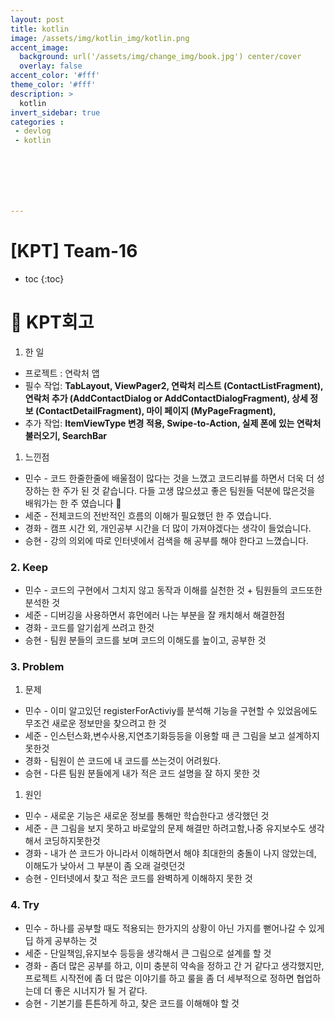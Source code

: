 ```yaml
---
layout: post
title: kotlin
image: /assets/img/kotlin_img/kotlin.png
accent_image: 
  background: url('/assets/img/change_img/book.jpg') center/cover
  overlay: false
accent_color: '#fff'
theme_color: '#fff'
description: >
  kotlin
invert_sidebar: true
categories :
 - devlog	
 - kotlin







---
```


# [KPT] Team-16



* toc
{:toc}




# 📑 KPT회고

1. 한 일

- 프로젝트 : 연락처 앱
- 필수 작업:  **TabLayout, ViewPager2, 연락처 리스트 (ContactListFragment), 연락처 추가 (AddContactDialog or AddContactDialogFragment), 상세 정보 (ContactDetailFragment), 마이 페이지 (MyPageFragment),**
- 추가 작업:  **ItemViewType 변경 적용, Swipe-to-Action, 실제 폰에 있는 연락처 불러오기,  SearchBar**

1. 느낀점

- 민수 - 코드 한줄한줄에 배울점이 많다는 것을 느꼈고 코드리뷰를 하면서 더욱 더 성장하는 한 주가 된 것 같습니다. 다들 고생 많으셨고 좋은 팀원들 덕분에 많은것을 배워가는 한 주 였습니다 🙂
- 세준 - 전체코드의 전반적인 흐름의 이해가 필요했던 한 주 였습니다.
- 경화 - 캠프 시간 외, 개인공부 시간을 더 많이 가져야겠다는 생각이 들었습니다.
- 승현 - 강의 의외에 따로 인터넷에서 검색을 해 공부를 해야 한다고 느꼈습니다.

### 2. Keep

- 민수 - 코드의 구현에서 그치지 않고 동작과 이해를 실천한 것 + 팀원들의 코드또한 분석한 것
- 세준 - 디버깅을 사용하면서 휴먼에러 나는 부분을 잘 캐치해서 해결한점
- 경화 - 코드를 알기쉽게 쓰려고 한것
- 승현 - 팀원 분들의 코드를 보며 코드의 이해도를 높이고, 공부한 것

### 3. Problem

1. 문제

- 민수 - 이미 알고있던 registerForActiviy를 분석해 기능을 구현할 수 있었음에도 무조건 새로운 정보만을 찾으려고 한 것
- 세준 - 인스턴스화,변수사용,지연초기화등등을 이용할 때 큰 그림을 보고 설계하지 못한것
- 경화 - 팀원이 쓴 코드에 내 코드를 쓰는것이 어려웠다.
- 승현 - 다른 팀원 분들에게 내가 적은 코드 설명을 잘 하지 못한 것

1. 원인

- 민수 - 새로운 기능은 새로운 정보를 통해만 학습한다고 생각했던 것
- 세준 - 큰 그림을 보지 못하고 바로앞의 문제 해결만 하려고함,나중 유지보수도 생각해서 코딩하지못한것
- 경화 - 내가 쓴 코드가 아니라서 이해하면서 해야 최대한의 충돌이 나지 않았는데, 이해도가 낮아서 그 부분이 좀 오래 걸렷던것
- 승현 - 인터넷에서 찾고 적은 코드를 완벽하게 이해하지 못한 것

### 4. Try

- 민수 - 하나를 공부할 때도 적용되는 한가지의 상황이 아닌 가지를 뻗어나갈 수 있게 딥 하게 공부하는 것
- 세준 - 단일책임,유지보수 등등을 생각해서 큰 그림으로 설계를 할 것
- 경화 - 좀더 많은 공부를 하고, 이미 충분히 약속을 정하고 간 거 같다고 생각했지만, 프로젝트 시작전에 좀 더 많은 이야기를 하고 룰을 좀 더 세부적으로 정하면 협업하는데 더 좋은 시너지가 될 거 같다.
- 승현 - 기본기를 튼튼하게 하고, 찾은 코드를 이해해야 할 것